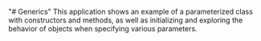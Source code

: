 "# Generics" 
This application shows an example of a parameterized class with constructors and methods, as well as initializing and exploring the behavior of objects when specifying various parameters.